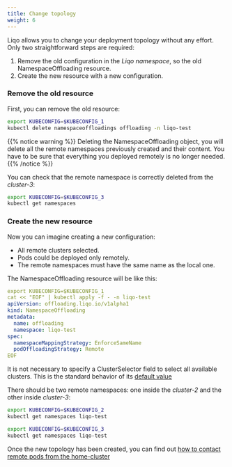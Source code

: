 ```yaml
---
title: Change topology
weight: 6
---
```


Liqo allows you to change your deployment topology without any effort. 
Only two straightforward steps are required:

1. Remove the old configuration in the *Liqo namespace*, so the old NamespaceOffloading resource.
2. Create the new resource with a new configuration.

### Remove the old resource

First, you can remove the old resource:

```bash
export KUBECONFIG=$KUBECONFIG_1
kubectl delete namespaceoffloadings offloading -n liqo-test  
```

{{% notice warning %}}
Deleting the NamespaceOffloading object, you will delete all the remote namespaces previously created and their content.
You have to be sure that everything you deployed remotely is no longer needed.
{{% /notice %}}

You can check that the remote namespace is correctly deleted from the *cluster-3*:

```bash
export KUBECONFIG=$KUBECONFIG_3
kubectl get namespaces 
```

### Create the new resource

Now you can imagine creating a new configuration:

* All remote clusters selected. 
* Pods could be deployed only remotely.
* The remote namespaces must have the same name as the local one.

The NamespaceOffloading resource will be like this:

```yaml
export KUBECONFIG=$KUBECONFIG_1
cat << "EOF" | kubectl apply -f - -n liqo-test
apiVersion: offloading.liqo.io/v1alpha1
kind: NamespaceOffloading
metadata:
  name: offloading
  namespace: liqo-test
spec:
  namespaceMappingStrategy: EnforceSameName
  podOffloadingStrategy: Remote  
EOF
```

It is not necessary to specify a ClusterSelector field to select all available clusters. 
This is the standard behavior of its [default value](/usage/namespace_offloading/#selecting-the-remote-clusters)

There should be two remote namespaces: one inside the *cluster-2* and the other inside *cluster-3*:

```bash
export KUBECONFIG=$KUBECONFIG_2
kubectl get namespaces liqo-test
```
```bash
export KUBECONFIG=$KUBECONFIG_3
kubectl get namespaces liqo-test
```

Once the new topology has been created, you can find out [how to contact remote pods from the home-cluster](../remote_service_access)
